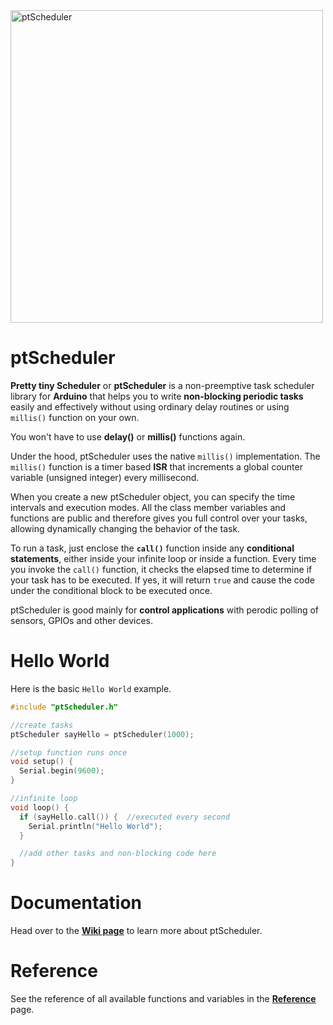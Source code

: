 <img src="https://github.com/vishnumaiea/ptScheduler/blob/main/assets/ptScheduler-Logomark-01-PNG-1_4.png" alt="ptScheduler" width="500"/>

# ptScheduler
**Pretty tiny Scheduler** or **ptScheduler** is a non-preemptive task scheduler library for **Arduino** that helps you to write **non-blocking periodic tasks** easily and effectively without using ordinary delay routines or using `millis()` function on your own.

You won't have to use **delay()** or **millis()** functions again.

Under the hood, ptScheduler uses the native `millis()` implementation. The `millis()` function is a timer based **ISR** that increments a global counter variable (unsigned integer) every millisecond.

When you create a new ptScheduler object, you can specify the time intervals and execution modes. All the class member variables and functions are public and therefore gives you full control over your tasks, allowing dynamically changing the behavior of the task.

To run a task, just enclose the **`call()`** function inside any **conditional statements**, either inside your infinite loop or inside a function. Every time you invoke the `call()` function, it checks the elapsed time to determine if your task has to be executed. If yes, it will return `true` and cause the code under the conditional block to be executed once.

ptScheduler is good mainly for **control applications** with perodic polling of sensors, GPIOs and other devices.

# Hello World

Here is the basic `Hello World` example.

```cpp
#include "ptScheduler.h"

//create tasks
ptScheduler sayHello = ptScheduler(1000);

//setup function runs once
void setup() {
  Serial.begin(9600);
}

//infinite loop
void loop() {
  if (sayHello.call()) {  //executed every second
    Serial.println("Hello World");
  }

  //add other tasks and non-blocking code here
}
```

# Documentation

Head over to the **[Wiki page](https://github.com/vishnumaiea/ptScheduler/wiki)** to learn more about ptScheduler.

# Reference

See the reference of all available functions and variables in the **[Reference](https://github.com/vishnumaiea/ptScheduler/wiki/Reference)** page.

